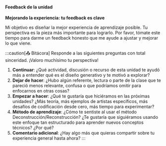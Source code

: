 ####  Feedback de la unidad

**Mejorando la experiencia: tu feedback es clave**

Mi objetivo es diseñar la mejor experiencia de aprendizaje posible. Tu perspectiva es la pieza más importante para lograrlo. Por favor, tómate este tiempo para darme un feedback honesto que me ayude a ajustar y mejorar lo que viene.

:::caution[📤 Bitácora]
Responde a las siguientes preguntas con total sinceridad. ¡Valoro muchísimo tu perspectiva!

1.  **Continuar**: ¿Qué actividad, discusión o recurso de esta unidad te ayudó más a entender qué es el diseño generativo y te motivó a explorar?
2.  **Dejar de hacer**: ¿Hubo algún referente, lectura o parte de la clase que te pareció menos relevante, confusa o que podríamos omitir para enfocarnos en otras cosas?
3.  **Empezar a hacer**: ¿Qué te gustaría que hiciéramos en las próximas unidades? ¿Más teoría, más ejemplos de artistas específicos, más desafíos de codificación desde cero, más tiempo para experimentar?
4.  **Método de aprendizaje**: ¿Cómo te sentiste al usar el método Deconstrucción/Reconstrucción? ¿Te gustaría que siguiéramos usando este enfoque tan estructurado para aprender nuevos conceptos técnicos? ¿Por qué?
5.  **Comentario adicional**: ¿Hay algo más que quieras compartir sobre tu experiencia general hasta ahora?
:::

